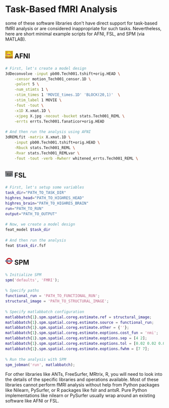 # Task-Based fMRI Analysis

some of these software libraries don't have direct support for task-based fMRI analysis or are considered inappropriate for such tasks. Nevertheless, here are short minimal example scripts for AFNI, FSL, and SPM (via MATLAB). 

## <img src="../icons/afni.png" height="24px" /> AFNI

```bash
# First, let's create a model design
3dDeconvolve -input pb00.Tech001.tshift+orig.HEAD \
    -censor motion_Tech001_censor.1D \
    -polort 5 \
    -num_stimts 1 \
    -stim_times 1 'MOVIE_times.1D' 'BLOCK(20,1)'  \
    -stim_label 1 MOVIE \
    -fout -tout \
    -x1D X.xmat.1D \
    -xjpeg X.jpg -nocout -bucket stats.Tech001_REML \
    -errts errts.Tech001.fanaticor+orig.HEAD

# And then run the analysis using AFNI
3dREMLfit -matrix X.xmat.1D \
    -input pb00.Tech001.tshift+orig.HEAD \
    -Rbuck stats.Tech001_REML \
    -Rvar stats.Tech001_REMLvar \
    -fout -tout -verb -Rwherr whitened_errts.Tech001_REML \
```

## <img src="../icons/fsl.png" height="24px" /> FSL

```bash
# First, let's setup some variables
task_dir="PATH_TO_TASK_DIR"
highres_head="PATH_TO_HIGHRES_HEAD"
highres_brain="PATH_TO_HIGHRES_BRAIN"
run="PATH_TO_RUN"
output="PATH_TO_OUTPUT"

# Now, we create a model design
feat_model $task_dir 

# And then run the analysis
feat $task_dir.fsf
```

## <img src="../icons/spm.png" height="24px" /> SPM

```matlab
% Initialize SPM
spm('defaults', 'FMRI');

% Specify paths
functional_run = 'PATH_TO_FUNCTIONAL_RUN';
structural_image = 'PATH_TO_STRUCTURAL_IMAGE';

% Specify matlabbatch configuration
matlabbatch{1}.spm.spatial.coreg.estimate.ref = structural_image;
matlabbatch{1}.spm.spatial.coreg.estimate.source = functional_run;
matlabbatch{1}.spm.spatial.coreg.estimate.other = {''};
matlabbatch{1}.spm.spatial.coreg.estimate.eoptions.cost_fun = 'nmi';
matlabbatch{1}.spm.spatial.coreg.estimate.eoptions.sep = [4 2];
matlabbatch{1}.spm.spatial.coreg.estimate.eoptions.tol = [0.02 0.02 0.02 0.001 0.001 0.001 0.01 0.01 0.01 0.001 0.001 0.001];
matlabbatch{1}.spm.spatial.coreg.estimate.eoptions.fwhm = [7 7];

% Run the analysis with SPM
spm_jobman('run', matlabbatch);
```

For other libraries like ANTs, FreeSurfer, MRtrix, R, you will need to look into the details of the specific libraries and operations available. Most of these libraries cannot perform fMRI analysis without help from Python packages like Nilearn, PySurfer, or R packages like fslr and antsR. Pure Python implementations like nilearn or PySurfer usually wrap around an existing software like AFNI or FSL.